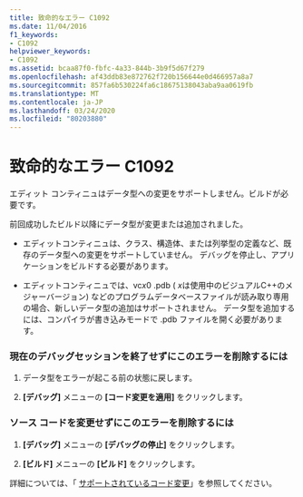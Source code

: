 ```yaml
---
title: 致命的なエラー C1092
ms.date: 11/04/2016
f1_keywords:
- C1092
helpviewer_keywords:
- C1092
ms.assetid: bcaa87f0-fbfc-4a33-844b-3b9f5d67f279
ms.openlocfilehash: af43ddb83e872762f720b156644e0d466957a8a7
ms.sourcegitcommit: 857fa6b530224fa6c18675138043aba9aa0619fb
ms.translationtype: MT
ms.contentlocale: ja-JP
ms.lasthandoff: 03/24/2020
ms.locfileid: "80203880"
---
```

# <a name="fatal-error-c1092"></a>致命的なエラー C1092

エディット コンティニュはデータ型への変更をサポートしません。ビルドが必要です。

前回成功したビルド以降にデータ型が変更または追加されました。

- エディットコンティニュは、クラス、構造体、または列挙型の定義など、既存のデータ型への変更をサポートしていません。 デバッグを停止し、アプリケーションをビルドする必要があります。

- エディットコンティニュでは、vc*x*0 .pdb ( *x*は使用中のビジュアルC++のメジャーバージョン) などのプログラムデータベースファイルが読み取り専用の場合、新しいデータ型の追加はサポートされません。 データ型を追加するには、コンパイラが書き込みモードで .pdb ファイルを開く必要があります。

### <a name="to-remove-this-error-without-ending-the-current-debug-session"></a>現在のデバッグセッションを終了せずにこのエラーを削除するには

1. データ型をエラーが起こる前の状態に戻します。

1. **[デバッグ]** メニューの **[コード変更を適用]** をクリックします。

### <a name="to-remove-this-error-without-changing-your-source-code"></a>ソース コードを変更せずにこのエラーを削除するには

1. **[デバッグ]** メニューの **[デバッグの停止]** をクリックします。

1. **[ビルド]** メニューの **[ビルド]** をクリックします。

詳細については、「 [サポートされているコード変更](/visualstudio/debugger/supported-code-changes-cpp)」を参照してください。

